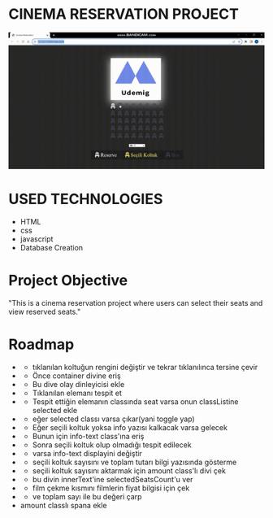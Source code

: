 # CINEMA RESERVATION PROJECT


![view project gif](cinema-reservation.gif)

# USED TECHNOLOGIES
- HTML
- css
- javascript 
- Database Creation

# Project Objective
"This is a cinema reservation project where users can select their seats and view reserved seats."


# Roadmap

- -  tıklanılan koltuğun rengini değiştir ve tekrar tıklanılınca tersine çevir
- - Önce container divine eriş 
- - Bu dive olay dinleyicisi ekle
- - Tıklanılan elemanı tespit et 
- - Tespit ettiğin elemanın classında seat varsa onun classListine selected ekle
- - eğer selected classı varsa çıkar(yani toggle yap)
- - Eğer seçili koltuk yoksa info yazısı kalkacak varsa gelecek
- - Bunun için info-text class'ına eriş 
- - Sonra seçili koltuk olup olmadığı tespit edilecek
- - varsa info-text displayini değiştir
- - seçili koltuk sayısını ve toplam tutarı bilgi yazısında gösterme
- - seçili koltuk sayısını aktarmak için amount class'lı divi çek
- - bu divin innerText'ine selectedSeatsCount'u ver
- - film çekme kısmını filmlerin fiyat bilgisi için çek
- - ve toplam sayı ile bu değeri çarp
-  amount classlı spana ekle
